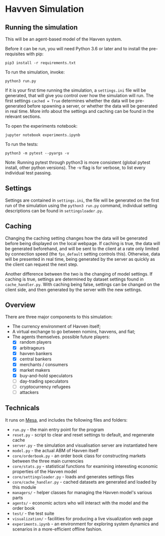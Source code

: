 # Havven Simulation

## Running the simulation

This will be an agent-based model of the Havven system.

Before it can be run, you will need Python 3.6 or later and to install the pre-requisites with pip:

```pip3 install -r requirements.txt```

To run the simulation, invoke:

```python3 run.py```

If it is your first time running the simulation, a `settings.ini` file will be generated, that will give you control over how the simulation will run.
The first settings `cached = True` determines whether the data will be pre-generated before spawning a server, or whether the data will be generated in real time.
More info about the settings and caching can be found in the relevant sections.

To open the experiments notebook:

```jupyter notebook experiments.ipynb```

To run the tests:

```python3 -m pytest --pyargs -v```

Note: Running pytest through python3 is more consistent (global pytest install, other python versions).
The -v flag is for verbose, to list every individual test passing.

## Settings

Settings are contained in `settings.ini`, the file will be generated on the first run of the simulation using the `python3 run.py` command, individual setting descriptions can be found in `settingsloader.py`.

## Caching

Changing the caching setting changes how the data will be generated before being displayed on the local webpage. If caching is true, the data will be generated beforehand, and will be sent to the client at a rate only limited by connection speed (the `fps_default` setting controls this).
Otherwise, data will be presented in real time, being generated by the server as quickly as the client can request the next step.

Another difference between the two is the changing of model settings. If caching is true, settings are determined by dataset settings found in `cache_handler.py`. With caching being false, settings can be changed on the client side, and then generated by the server with the new settings.

## Overview

There are three major components to this simulation:

* The currency environment of Havven itself;
* A virtual exchange to go between nomins, havvens, and fiat;
* The agents themselves. possible future players:
    - [x] random players
    - [x] arbitrageurs
    - [x] havven bankers
    - [x] central bankers
    - [x] merchants / consumers
    - [x] market makers
    - [x] buy-and-hold speculators
    - [ ] day-trading speculators
    - [ ] cryptocurrency refugees
    - [ ] attackers

## Technicals
It runs on [Mesa](https://github.com/projectmesa/mesa), and includes the following files and folders:

* `run.py` - the main entry point for the program
* `reset.py` - script to clear and reset settings to default, and regenerate cache
* `server.py` - the simulation and visualisation server are instantiated here
* `model.py` - the actual ABM of Havven itself
* `core/orderbook.py` - an order book class for constructing markets between the three main currencies
* `core/stats.py` - statistical functions for examining interesting economic properties of the Havven model
* `core/settingsloader.py` - loads and generates settings files
* `core/cache_handler.py` - cached datasets are generated and loaded by this module
* `managers/` - helper classes for managing the Havven model's various parts
* `agents/` - economic actors who will interact with the model and the order book
* `test/` - the test suite
* `visualization/` - facilities for producing a live visualization web page
* `experiments.ipynb` - an environment for exploring system dynamics and scenarios in a more-efficient offline fashion.
